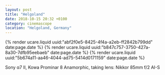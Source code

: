```yaml
---
layout: post
title: "Helgoland"
date: 2018-10-15 20:32 +0100
category: cinemascope
location: "Helgoland, Germany"
---
```


{% render ucare.liquid uuid:"abf2f0e5-8425-4f4a-a2eb-ff2842b799dd" date:page.date %}
{% render ucare.liquid uuid:"b847c757-3750-427a-8a30-7dfb95eebaeb" date:page.date %}
{% render ucare.liquid uuid:"5b674a11-aa46-4044-ad75-5414d0171159" date:page.date %}

Sony α7 II, Kowa Prominar 8 Anamorphic, taking lens: Nikkor 85mm f/2 AI-S
